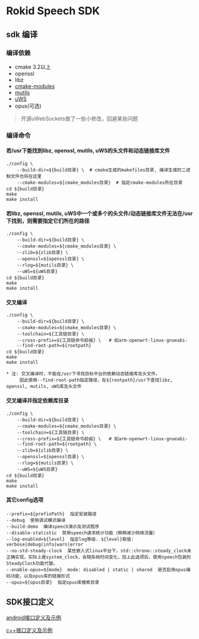 # Rokid Speech SDK

## sdk 编译

### 编译依赖

* cmake 3.2以上
* openssl
* libz
* [cmake-modules](https://github.com/Rokid/aife-cmake-modules.git)
* [mutils](https://github.com/Rokid/aife-mutils.git)
* [uWS](https://github.com/Rokid/rokid-openvoice-sdk-deps-uWS.git)
* opus(可选)

> 开源uWebSockets做了一些小修改，回避某些问题

### 编译命令

#### 若/usr下能找到libz, openssl, mutils, uWS的头文件和动态链接库文件

```
./config \
    --build-dir=${build目录} \  # cmake生成的makefiles目录, 编译生成的二进制文件也将在这里
    --cmake-modules=${cmake_modules目录}  # 指定cmake-modules所在目录
cd ${build目录}
make
make install
```

#### 若libz, openssl, mutils, uWS中一个或多个的头文件/动态链接库文件无法在/usr下找到，则需要指定它们所在的路径

```
./config \
    --build-dir=${build目录} \
    --cmake-modules=${cmake_modules目录} \
    --zlib=${zlib目录} \
    --openssl=${openssl目录} \
    --rlog=${mutils目录} \
    --uWS=${uWS目录}
cd ${build目录}
make
make install
```

#### 交叉编译

```
./config \
    --build-dir=${build目录} \
    --cmake-modules=${cmake_modules目录} \
    --toolchain=${工具链目录} \
    --cross-prefix=${工具链命令前缀} \   # 如arm-openwrt-linux-gnueabi-
    --find-root-path=${rootpath}
cd ${build目录}
make
make install
    
* 注: 交叉编译时，不能在/usr下寻找目标平台的依赖动态链接库及头文件。
     因此使用--find-root-path指定路径，在${rootpath}/usr下查找libz, openssl, mutils, uWS库及头文件
```

#### 交叉编译并指定依赖库目录

```
./config \
    --build-dir=${build目录} \
    --cmake-modules=${cmake_modules目录} \
    --toolchain=${工具链目录} \
    --cross-prefix=${工具链命令前缀} \   # 如arm-openwrt-linux-gnueabi-
    --find-root-path=${rootpath} \
    --zlib=${zlib目录} \
    --openssl=${openssl目录} \
    --rlog=${mutils目录} \
    --uWS=${uWS目录}
cd ${build目录}
make
make install
```

#### 其它config选项

```
--prefix=${prefixPath}  指定安装路径
--debug  使用调试模式编译
--build-demo  编译speech演示及测试程序
--disable-statistic  禁用speech请求统计功能（稍稍减少网络流量）
--log-enabled=${level}  指定log等级. ${level}取值: verbose|debug|info|warn|error
--no-std-steady-clock  某些嵌入式linux平台下，std::chrono::steady_clock未正确实现，实际上是system_clock，会随系统时间变化，加上此选项后，使用speech包装的SteadyClock功能代替。
--enable-opus=${mode}  mode: disabled | static | shared  是否启用opus编码功能，以及opus库的链接形式
--opus=${opus目录}  指定opus库搜索目录
```

## SDK接口定义

[android接口定义及示例](./android_api_example.md)

[c++接口定义及示例](./cpp_api_example.md)
